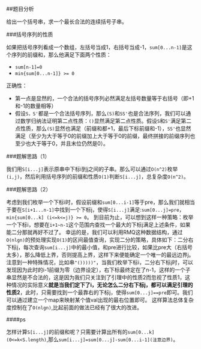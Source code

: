 ##题目分析

给出一个括号串，求一个最长合法的连续括号子串。

###括号序列的性质

如果把括号序列看成一个数组，左括号当成1，右括号当成-1，`sum[0...n-1]`是这个序列的前缀和，那么他满足下面两个性质：

+ `sum[n-1]=0`
+ `min{sum[0...n-1]} >= 0`

正确性：

+ 第一点是显然的，一个合法的括号序列必然满足左括号数量等于右括号（即+1和-1的数量相等）
+ 假设`S，S'`都是一个合法括号序列，那么`(S)`和`SS'`也是合法序列，我们可以通过数学归纳法证明第二点性质：`()`显然满足第二点性质。假设`S`和`S'`满足第二点性质，那么`(S)`显然也满足（前缀和都+1，最后下标前缀和-1），`SS'`也显然满足（至少为大于等于0的前缀加上大于等于0的前缀，最终拼接的前缀序列也至少也大于等于0，并且末位仍然是0）。

###题解思路（1）

我们用`S[i...j]`表示原串中下标i到j之间的子串。那么可以通过`O(n^2)`枚举`(i,j)`，然后利用括号序列的前缀和性质`O(1)`判断`S[i...j]`，总复杂度`O(n^2)`。

###题解思路（2）

考虑到我们枚举一个下标i时，假设前缀和`sum[0...i-1]`等于pre，那么我们就相当于要在`S[i+1...n-1]`中找到一个下标j，使得`S[i...j]`满足:`sum[0...j]=pre`，`min{sum[0...k] (i<=k<=j)} >= 0`。
到目前为止，可以想到这样一种策略：枚举一个下标i，想要在`i+1~n-1`这个范围内查找一个最大的下标j满足上述条件，如果能二分那就再好不过了。
幸运的是，我们可以利用RMQ这种数据结构，通过`O(nlgn)`的预处理实现`O(1)`的区间最值查询，实现二分的策略，具体如下：二分右下标j，每次查询`sum[i...j]`中的最小值，和pre进行比较，如果比pre大（右括号太多），那么降低上界，否则提高上界，这样下来便能确定一个唯一的最远边界j。
注意到一种特殊情况，比如串`"()))))"`，当我们枚举下标i，二分右下标j时，可以发现因为此时的i-1前缀为零（边界设定），右下标最终定在了n-1，这样的一个子串显然是不合法的，这是因为我们只关注到了引理中的性质2而忽视了性质1，这种情况的实际意义**就是当我们定下了i，无论怎么二分右下标j，都可以满足引理的性质2**，此时，只需要找到一个最靠右的下标j，使得`sum[0...j]==pre`即可。我们可以通过建立一个map来映射某个值val出现的最右位置即可。
这样算法总体复杂度控制在了`O(nlgn)`,比起前面的做法已经有了很大的改进。

####ps

怎样计算`S[i...j]`的前缀和呢？只需要计算出所有的`sum[0...k] (0<=k<S.length)`,那么`sum[i...j]=sum[0...j]-sum[0...i-1](注意边界)`。

